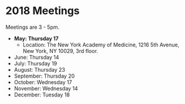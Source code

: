 # 2018 Meetings
Meetings are 3 - 5pm.

* **May: Thursday 17**
  * Location: The New York Academy of Medicine, 1216 5th Avenue, New York, NY 10029, 3rd floor. 
* June: Thursday 14
* July: Thursday 19
* August: Thursday 23
* September: Thursday 20
* October: Wednesday 17
* November: Wednesday 14
* December: Tuesday 18
